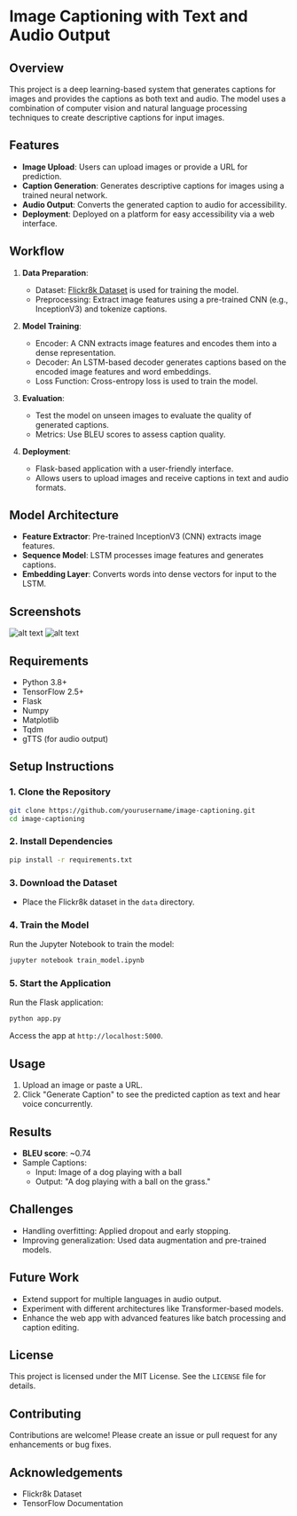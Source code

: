 
# Image Captioning with Text and Audio Output

## Overview
This project is a deep learning-based system that generates captions for images and provides the captions as both text and audio. The model uses a combination of computer vision and natural language processing techniques to create descriptive captions for input images.

## Features
- **Image Upload**: Users can upload images or provide a URL for prediction.
- **Caption Generation**: Generates descriptive captions for images using a trained neural network.
- **Audio Output**: Converts the generated caption to audio for accessibility.
- **Deployment**: Deployed on a platform for easy accessibility via a web interface.

## Workflow
1. **Data Preparation**:
   - Dataset: [Flickr8k Dataset](https://www.kaggle.com/adityajn105/flickr8k) is used for training the model.
   - Preprocessing: Extract image features using a pre-trained CNN (e.g., InceptionV3) and tokenize captions.

2. **Model Training**:
   - Encoder: A CNN extracts image features and encodes them into a dense representation.
   - Decoder: An LSTM-based decoder generates captions based on the encoded image features and word embeddings.
   - Loss Function: Cross-entropy loss is used to train the model.

3. **Evaluation**:
   - Test the model on unseen images to evaluate the quality of generated captions.
   - Metrics: Use BLEU scores to assess caption quality.

4. **Deployment**:
   - Flask-based application with a user-friendly interface.
   - Allows users to upload images and receive captions in text and audio formats.

## Model Architecture
- **Feature Extractor**: Pre-trained InceptionV3 (CNN) extracts image features.
- **Sequence Model**: LSTM processes image features and generates captions.
- **Embedding Layer**: Converts words into dense vectors for input to the LSTM.

## Screenshots
![alt text](chrome_D3gkuZWhoR.jpg)
![alt text](chrome_QPJFia8IFq.png)
## Requirements
- Python 3.8+
- TensorFlow 2.5+
- Flask
- Numpy
- Matplotlib
- Tqdm
- gTTS (for audio output)

## Setup Instructions
### 1. Clone the Repository
```bash
git clone https://github.com/yourusername/image-captioning.git
cd image-captioning
```

### 2. Install Dependencies
```bash
pip install -r requirements.txt
```

### 3. Download the Dataset
- Place the Flickr8k dataset in the `data` directory.

### 4. Train the Model
Run the Jupyter Notebook to train the model:
```bash
jupyter notebook train_model.ipynb
```

### 5. Start the Application
Run the Flask application:
```bash
python app.py
```

Access the app at `http://localhost:5000`.

## Usage
1. Upload an image or paste a URL.
2. Click "Generate Caption" to see the predicted caption as text and hear voice concurrently.

## Results
- **BLEU score**: ~0.74
- Sample Captions:
  - Input: Image of a dog playing with a ball
  - Output: "A dog playing with a ball on the grass."

## Challenges
- Handling overfitting: Applied dropout and early stopping.
- Improving generalization: Used data augmentation and pre-trained models.

## Future Work
- Extend support for multiple languages in audio output.
- Experiment with different architectures like Transformer-based models.
- Enhance the web app with advanced features like batch processing and caption editing.

## License
This project is licensed under the MIT License. See the `LICENSE` file for details.

## Contributing
Contributions are welcome! Please create an issue or pull request for any enhancements or bug fixes.

## Acknowledgements
- Flickr8k Dataset
- TensorFlow Documentation

